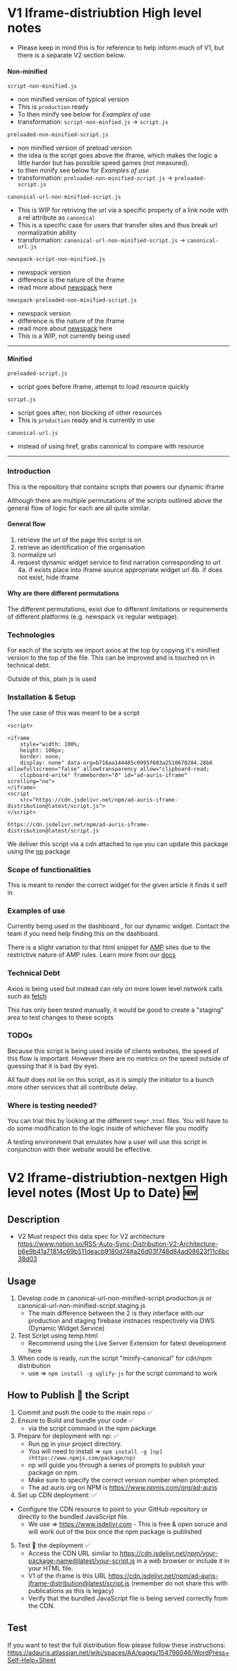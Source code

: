 # V1 Iframe-distriubtion High level notes
- Please keep in mind this is for reference to help inform much of V1, but there is a separate V2 section below.

#### Non-minified

`script-non-minified.js`
- non minified version of typical version 
- This is `production` ready
- To then minify see below for *Examples of use*
- transformation: `script-non-minfied.js` -> `script.js`

`preloaded-non-minified-script.js`
- non minified version of preload version
- the idea is the script goes above the iframe, which makes the logic a little harder 
but has possible speed games (not measured). 
- to then minify see below for *Examples of use*
- transformation: `preloaded-non-minified-script.js` -> `preloaded-script.js`

`canonical-url-non-minified-script.js`
- This is WIP for retriving the url via a specific property of a link node with a rel attribute as `canonical`
- This is a specific case for users that transfer sites and thus break url normalization ability
- transformation: `canonical-url-non-minified-script.js` -> `canonical-url.js`

`newspack-script-non-minified.js`
- newspack version
- difference is the nature of the iframe
- read more about [newspack](https://newspack.pub/) here


`newspack-preloaded-non-minified-script.js`
- newspack version
- difference is the nature of the iframe
- read more about [newspack](https://newspack.pub/) here
- This is a WIP, not currently being used

----------

#### Minified

`preloaded-script.js`
- script goes before iframe, attempt to load resource quickly

`script.js`
- script goes after, non blocking of other resources 
- This is `production` ready and is currently in use

`canonical-url.js`
- instead of using href, grabs canonical to compare with resource

----------

### Introduction 

This is the repository that contains scripts that powers our dynamic iframe 

Although there are multiple permutations of the scripts outlined above the general
flow of logic for each are all quite similar. 

#### General flow

1. retrieve the url of the page this script is on 
2. retrieve an identification of the organisation 
3. normalize url 
4. request dynamic widget service to find narration corresponding to url
    4a. if exists place into iframe source appropriate widget url
    4b. if does not exist, hide iframe


#### Why are there different permutations
The different permutations, exist due to different limitations or requirements
of different platforms (e.g. newspack vs regular webpage).

### Technologies
For each of the scripts we import axios at the top by copying it's minified version
to the top of the file.
This can be improved and is touched on in technical debt.

Outside of this, plain js is used

### Installation & Setup

The use case of this was meant to be a script 
```
<script>

<iframe 
    style="width: 100%;
    height: 100px;
    border: none;
    display: none" data-org=b716aa144485c0995f603a2510670284.28b6 allowfullscreen="false" allowtransparency allow="clipboard-read;
    clipboard-write" frameborder="0" id="ad-auris-iframe" scrolling="no">
</iframe>
<script 
    src="https://cdn.jsdelivr.net/npm/ad-auris-iframe-distribution@latest/script.js">
</script>
```

`https://cdn.jsdelivr.net/npm/ad-auris-iframe-distribution@latest/script.js`

We deliver this script via a cdn attached to `npm`
you can update this package using the [np](https://www.npmjs.com/package/np) package

### Scope of functionalities
This is meant to render the correct widget for the given article it finds it self in

### Examples of use
Currently being used in the dashboard , for our dynamic widget. Contact the team 
if you need help finding this on the dashboard.

There is a slight variation to that html snippet for [AMP](https://amp.dev/) sites due
to the restrictive nature of AMP rules. Learn more from our [docs](https://adauris.atlassian.net/wiki/spaces/AA/pages/147914762/Dynamic+widget+distribution+in+AMP.)

### Technical Debt
Axios is being used but instead can rely on more lower level network calls such as
[fetch](https://developer.mozilla.org/en-US/docs/Web/API/Fetch_API)

This has only been tested manually, it would be good to create a "staging" area to test changes to 
these scripts

### TODOs

Because this script is being used inside of clients websites, the speed of this flow is important.
However there are no metrics on the speed outside of guessing that it is bad (by eye). 

All fault does not lie on this script, as it is simply the initiator to a bunch more other services
that all contribute delay.

### Where is testing needed?
You can trial this by looking at the different `temp*.html` files.
You will have to do some modification to the logic inside of whichever file you modify 

A testing environment that emulates how a user will use this script in conjunction with 
their website would be effective.


# V2 Iframe-distriubtion-nextgen High level notes (Most Up to Date) 🆕

## Description
- V2 Must respect this data spec for V2 architecture https://www.notion.so/RSS-Auto-Sync-Distribution-V2-Architecture-b6e9b41a71814c69b511deacb9180d74#a26d03f748d84ad08623f11c6bc38d03

## Usage
1. Develop code in canonical-url-non-minified-script.production.js or canonical-url-non-minified-script.staging.js
    - The main difference between the 2 is they interface with our production and staging firebase instnaces respectively via DWS (Dynamic Widget Service)
2. Test Script using temp.html
    - Recommend using the Live Server Extension for fatest development here
3. When code is ready, run the script "minify-canonical" for cdn/npm distribution
    - use => `npm install -g uglify-js` for the script command to work



## How to Publish 🚢 the Script 
1. Commit and push the code to the main repo ✅
2. Ensure to Build and bundle your code ✅
    - via the script command in the npm package 
3. Prepare for deployment with np: ✅
    - Run [np](https://www.npmjs.com/package/np) in your project directory.
    - You will need to install => `npm install -g [np](https://www.npmjs.com/package/np)`
    - np will guide you through a series of prompts to publish your package on npm.
    - Make sure to specify the correct version number when prompted.
    - The ad auris org on NPM is https://www.npmjs.com/org/ad-auris
4. Set up CDN deployment: ✅
 - Configure the CDN resource to point to your GitHub repository or directly to the bundled JavaScript file.
    - We use => https://www.jsdelivr.com - This is free & open soruce and will work out of the box once the npm package is published
5. Test 🧪 the deployment ✅
    - Access the CDN URL similar to https://cdn.jsdelivr.net/npm/your-package-name@latest/your-script.js in a web browser or include it in your HTML file.
    - V1 of the iframe is this URL https://cdn.jsdelivr.net/npm/ad-auris-iframe-distribution@latest/script.js (remember do not share this with publications as this is legacy)
    - Verify that the bundled JavaScript file is being served correctly from the CDN.


## Test
If you want to test the full distribution flow please follow these instructions: https://adauris.atlassian.net/wiki/spaces/AA/pages/154796046/WordPress+Self-Help+Sheet
